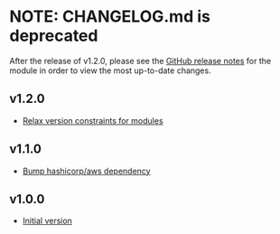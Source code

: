 # NOTE: CHANGELOG.md is deprecated

After the release of v1.2.0, please see the [GitHub release notes](https://github.com/babbel/terraform-aws-acm/releases)
for the module in order to view the most up-to-date changes.

## v1.2.0

- [Relax version constraints for modules](https://github.com/babbel/terraform-aws-acm/pull/12)

## v1.1.0

- [Bump hashicorp/aws dependency](https://github.com/babbel/terraform-aws-acm/pull/3)

## v1.0.0

- [Initial version](https://github.com/babbel/terraform-aws-acm/pull/1)
